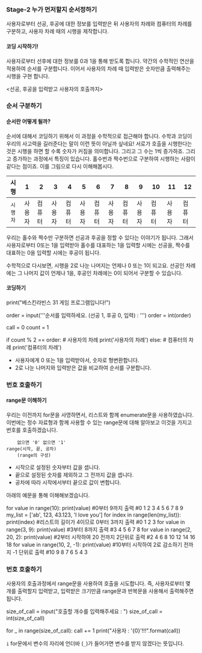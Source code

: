 ### Stage-2 누가 먼저할지 순서정하기

사용자로부터 선공, 후공에 대한 정보를 입력받은 뒤 사용자의 차례와 컴퓨터의 차례를 구분하고, 사용자 차례 때의 시행을 제작합니다.

#### 코딩 시작하기!

사용자로부터 선후에 대한 정보를 0과 1을 통해 받도록 합니다. 약간의 수학적인 연산을 적용하여 순서를 구분합니다. 이어서 사용자의 차례 때
입력받은 숫자만큼 출력해주는 시행을 구현 합니다.

<선공, 후공을 입력받고 사용자의 호출까지>

### 순서 구분하기

#### 순서란 어떻게 될까?

순서에 대해서 코딩하기 위해서 이 과정을 수학적으로 접근해야 합니다. 수학과 코딩이 우리의 사고력을 길러준다는 말이 이런 뜻이 아닐까 싶네요!
서로가 호출을 시행한다는 것은 시행을 하면 할 수록 숫자가 커짐을 의미합니다. 그리고 그 수는 1씩 증가하죠. 그리고 증가하는 과정에서 특징이 있습니다.
홀수번과 짝수번으로 구분하여 시행하는 사람이 같다는 점이죠. 이를 그림으로 다시 이해해봅시다.

|   시행   |   1    | 2      | 3      | 4      | 5      | 6      | 7      | 8      | 9      | 10     | 11     | 12     |
| :------: | :----: | ------ | ------ | ------ | ------ | ------ | ------ | ------ | ------ | ------ | ------ | ------ |
| `시행자` | 사용자 | 컴퓨터 | 사용자 | 컴퓨터 | 사용자 | 컴퓨터 | 사용자 | 컴퓨터 | 사용자 | 컴퓨터 | 사용자 | 컴퓨터 |

우리는 홀수와 짝수만 구분하면 선공과 후공을 정할 수 있다는 이야기가 됩니다. 그래서 사용자로부터 0또는 1을 입력받아 홀수를 대표하는 1을 입력할 시에는
선공을, 짝수를 대표하는 0을 입력할 시에는 후공이 됩니다.

수학적으로 다시보면, 시행을 2로 나눈 나머지는 언제나 0 또는 1이 되고요. 선공인 차례에는 그 나머지 값이 언제나 1을, 후공인 차례에는 0이 되어서 구분할 수 있습니다.

#### 코딩하기

print("베스킨라빈스 31 게임 프로그램입니다!")

order = input('''순서를 입력하세요. (선공 1, 후공 0, 입력) : ''')
order = int(order)

call = 0
count = 1

if count % 2 == order: # 사용자의 차례
print('사용자의 차례')
else: # 컴퓨터의 차례
print('컴퓨터의 차례')

- 사용자에게 0 또는 1을 입력받아서, 숫자로 형변환합니다.
- 2로 나눈 나머지와 입력받은 값을 비교하여 순서를 구분합니다.

### 번호 호출하기

#### range문 이해하기

우리는 이전까지 for문을 사영하면서, 리스트와 함께 enumerate문을 사용하였습니다. 이번에는 정수 자료형과 함께 사용할 수 있는 range문에 대해 알아보고 이것을 가지고 번호를 호출하겠습니다.

        없으면 '0' 없으면 '1'
    range(시작, 끝, 공차)
        (range의 구성)

- 시작으로 설정된 숫자부터 값을 셉니다.
- 끝으로 설정된 숫자를 제외하고 그 전까지 값을 셉니다.
- 공차에 따라 시작에서부터 끝으로 값이 변합니다.

아래의 예문을 통해 이해해보겠습니다.

<example>

for value in range(10):
print(value)
#0부터 9까지 출력
#0 1 2 3 4 5 6 7 8 9
my_list = ['ab', 123, 43.123, 'I love you']
for index in range(len(my_list)):
print(index) #리스트의 길이가 4이므로 0부터 3까지 출력
#0 1 2 3
for value in range(3, 9):
print(value)
#3부터 8까지 출력
#3 4 5 6 7 8
for value in range(2, 20, 2):
print(value)
#2부터 시작하여 20 전까지 2단위로 출력
#2 4 6 8 10 12 14 16 18
for value in range(10, 2, -1):
print(value)
#10부터 시작하여 2로 감소하기 전까지 -1 단위로 출력
#10 9 8 7 6 5 4 3

### 번호 호출하기

사용자의 호출과정에서 range문을 사용하여 호출을 시도합니다. 즉, 사용자로부터 몇 개를 출력할지 입력받고, 입력받은 크기만큼 range문과 반복문을 사용해서 출력해주면 됩니다.

size_of_call = input("호출할 개수를 입력해주세요 : ")
size_of_call = int(size_of_call)

for \_ in range(size_of_call):
call += 1
print("사용자 : '{0}'!!!".format(call))

`i` for문에서 변수의 자리에 언더바 (`_`)가 들어가면 변수를 받지 않겠다는 뜻입니다.
